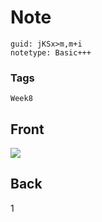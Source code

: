 # Note
```
guid: jKSx>m,m+i
notetype: Basic+++
```

### Tags
```
Week8
```

## Front
<img src="paste-cb263636c748510a65d656fa132aac6af9c9c778.jpg">

## Back
1
